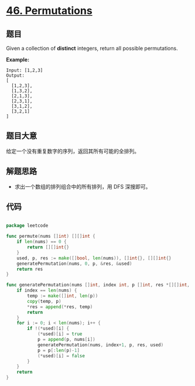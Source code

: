 # [46. Permutations](https://leetcode.com/problems/permutations/)


## 题目

Given a collection of **distinct** integers, return all possible permutations.

**Example:**


    Input: [1,2,3]
    Output:
    [
      [1,2,3],
      [1,3,2],
      [2,1,3],
      [2,3,1],
      [3,1,2],
      [3,2,1]
    ]


## 题目大意

给定一个没有重复数字的序列，返回其所有可能的全排列。


## 解题思路

- 求出一个数组的排列组合中的所有排列，用 DFS 深搜即可。

## 代码

```go

package leetcode

func permute(nums []int) [][]int {
	if len(nums) == 0 {
		return [][]int{}
	}
	used, p, res := make([]bool, len(nums)), []int{}, [][]int{}
	generatePermutation(nums, 0, p, &res, &used)
	return res
}

func generatePermutation(nums []int, index int, p []int, res *[][]int, used *[]bool) {
	if index == len(nums) {
		temp := make([]int, len(p))
		copy(temp, p)
		*res = append(*res, temp)
		return
	}
	for i := 0; i < len(nums); i++ {
		if !(*used)[i] {
			(*used)[i] = true
			p = append(p, nums[i])
			generatePermutation(nums, index+1, p, res, used)
			p = p[:len(p)-1]
			(*used)[i] = false
		}
	}
	return
}

```
